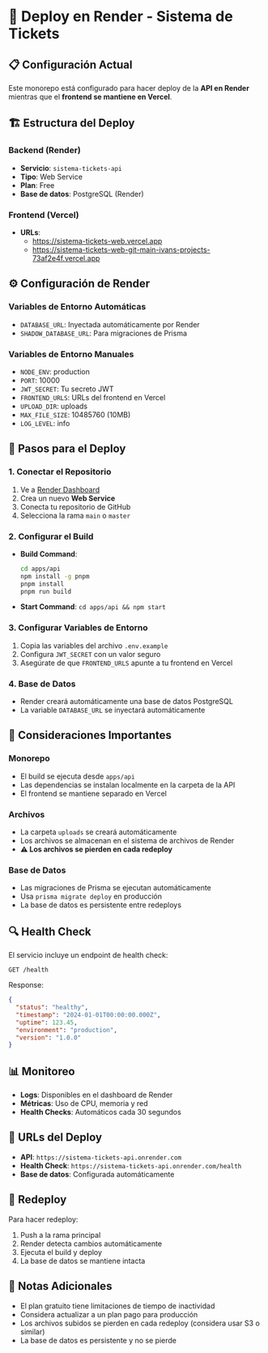# 🚀 Deploy en Render - Sistema de Tickets

## 📋 Configuración Actual

Este monorepo está configurado para hacer deploy de la **API en Render** mientras que el **frontend se mantiene en Vercel**.

## 🏗️ Estructura del Deploy

### Backend (Render)
- **Servicio**: `sistema-tickets-api`
- **Tipo**: Web Service
- **Plan**: Free
- **Base de datos**: PostgreSQL (Render)

### Frontend (Vercel)
- **URLs**: 
  - https://sistema-tickets-web.vercel.app
  - https://sistema-tickets-web-git-main-ivans-projects-73af2e4f.vercel.app

## ⚙️ Configuración de Render

### Variables de Entorno Automáticas
- `DATABASE_URL`: Inyectada automáticamente por Render
- `SHADOW_DATABASE_URL`: Para migraciones de Prisma

### Variables de Entorno Manuales
- `NODE_ENV`: production
- `PORT`: 10000
- `JWT_SECRET`: Tu secreto JWT
- `FRONTEND_URLS`: URLs del frontend en Vercel
- `UPLOAD_DIR`: uploads
- `MAX_FILE_SIZE`: 10485760 (10MB)
- `LOG_LEVEL`: info

## 🔧 Pasos para el Deploy

### 1. Conectar el Repositorio
1. Ve a [Render Dashboard](https://dashboard.render.com)
2. Crea un nuevo **Web Service**
3. Conecta tu repositorio de GitHub
4. Selecciona la rama `main` o `master`

### 2. Configurar el Build
- **Build Command**: 
  ```bash
  cd apps/api
  npm install -g pnpm
  pnpm install
  pnpm run build
  ```
- **Start Command**: `cd apps/api && npm start`

### 3. Configurar Variables de Entorno
1. Copia las variables del archivo `.env.example`
2. Configura `JWT_SECRET` con un valor seguro
3. Asegúrate de que `FRONTEND_URLS` apunte a tu frontend en Vercel

### 4. Base de Datos
- Render creará automáticamente una base de datos PostgreSQL
- La variable `DATABASE_URL` se inyectará automáticamente

## 🚨 Consideraciones Importantes

### Monorepo
- El build se ejecuta desde `apps/api`
- Las dependencias se instalan localmente en la carpeta de la API
- El frontend se mantiene separado en Vercel

### Archivos
- La carpeta `uploads` se creará automáticamente
- Los archivos se almacenan en el sistema de archivos de Render
- **⚠️ Los archivos se pierden en cada redeploy**

### Base de Datos
- Las migraciones de Prisma se ejecutan automáticamente
- Usa `prisma migrate deploy` en producción
- La base de datos es persistente entre redeploys

## 🔍 Health Check

El servicio incluye un endpoint de health check:
```
GET /health
```

Response:
```json
{
  "status": "healthy",
  "timestamp": "2024-01-01T00:00:00.000Z",
  "uptime": 123.45,
  "environment": "production",
  "version": "1.0.0"
}
```

## 📊 Monitoreo

- **Logs**: Disponibles en el dashboard de Render
- **Métricas**: Uso de CPU, memoria y red
- **Health Checks**: Automáticos cada 30 segundos

## 🚀 URLs del Deploy

- **API**: `https://sistema-tickets-api.onrender.com`
- **Health Check**: `https://sistema-tickets-api.onrender.com/health`
- **Base de datos**: Configurada automáticamente

## 🔄 Redeploy

Para hacer redeploy:
1. Push a la rama principal
2. Render detecta cambios automáticamente
3. Ejecuta el build y deploy
4. La base de datos se mantiene intacta

## 📝 Notas Adicionales

- El plan gratuito tiene limitaciones de tiempo de inactividad
- Considera actualizar a un plan pago para producción
- Los archivos subidos se pierden en cada redeploy (considera usar S3 o similar)
- La base de datos es persistente y no se pierde

